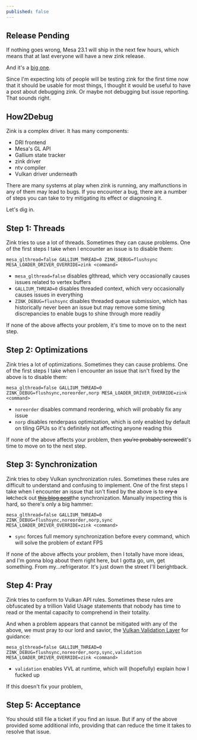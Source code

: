```yaml
---
published: false
---
```

## Release Pending

If nothing goes wrong, Mesa 23.1 will ship in the next few hours, which means that at last everyone will have a new zink release.

And it's a [big one]({{site.url}}/branched/).

Since I'm expecting lots of people will be testing zink for the first time now that it should be usable for most things, I thought it would be useful to have a post about debugging zink. Or maybe not debugging but issue reporting. That sounds right.

## How2Debug
Zink is a complex driver. It has many components:
* DRI frontend
* Mesa's GL API
* Gallium state tracker
* zink driver
* ntv compiler
* Vulkan driver underneath

There are many systems at play when zink is running, any malfunctions in any of them may lead to bugs. If you encounter a bug, there are a number of steps you can take to try mitigating its effect or diagnosing it.

Let's dig in.

## Step 1: Threads
Zink tries to use a lot of threads. Sometimes they can cause problems. One of the first steps I take when I encounter an issue is to disable them:

`mesa_glthread=false GALLIUM_THREAD=0 ZINK_DEBUG=flushsync MESA_LOADER_DRIVER_OVERRIDE=zink <command>`

* `mesa_glthread=false` disables glthread, which very occasionally causes issues related to vertex buffers
* `GALLIUM_THREAD=0` disables threaded context, which very occasionally causes issues in everything
* `ZINK_DEBUG=flushsync` disables threaded queue submission, which has historically never been an issue but may remove some timing discrepancies to enable bugs to shine through more readily

If none of the above affects your problem, it's time to move on to the next step.

## Step 2: Optimizations
Zink tries a lot of optimizations. Sometimes they can cause problems. One of the first steps I take when I encounter an issue that isn't fixed by the above is to disable them:

`mesa_glthread=false GALLIUM_THREAD=0 ZINK_DEBUG=flushsync,noreorder,norp MESA_LOADER_DRIVER_OVERRIDE=zink <command>`

* `noreorder` disables command reordering, which will probably fix any issue
* `norp` disables renderpass optimization, which is only enabled by default on tiling GPUs so it's definitely not affecting anyone reading this

If none of the above affects your problem, then ~~you're probably screwed~~it's time to move on to the next step.

## Step 3: Synchronization
Zink tries to obey Vulkan synchronization rules. Sometimes these rules are difficult to understand and confusing to implement. One of the first steps I take when I encounter an issue that isn't fixed by the above is to ~~cry a lot~~check out ~~[this blog post](https://themaister.net/blog/2019/08/14/yet-another-blog-explaining-vulkan-synchronization/)~~the synchronization. Manually inspecting this is hard, so there's only a big hammer:

`mesa_glthread=false GALLIUM_THREAD=0 ZINK_DEBUG=flushsync,noreorder,norp,sync MESA_LOADER_DRIVER_OVERRIDE=zink <command>`

* `sync` forces full memory synchronization before every command, which will solve the problem of extant FPS

If none of the above affects your problem, then I totally have more ideas, and I'm gonna blog about them right here, but I gotta go, um, get something. From my...refrigerator. It's just down the street I'll berightback.

## Step 4: Pray
Zink tries to conform to Vulkan API rules. Sometimes these rules are obfuscated by a trillion Valid Usage statements that nobody has time to read or the mental capacity to comprehend in their totality.

And when a problem appears that cannot be mitigated with any of the above, we must pray to our lord and savior, the [Vulkan Validation Layer](https://github.com/KhronosGroup/Vulkan-ValidationLayers/) for guidance:

`mesa_glthread=false GALLIUM_THREAD=0 ZINK_DEBUG=flushsync,noreorder,norp,sync,validation MESA_LOADER_DRIVER_OVERRIDE=zink <command>`

* `validation` enables VVL at runtime, which will (hopefully) explain how I fucked up

If this doesn't fix your problem,

## Step 5: Acceptance
You should still file a ticket if you find an issue. But if any of the above provided some additional info, providing that can reduce the time it takes to resolve that issue.